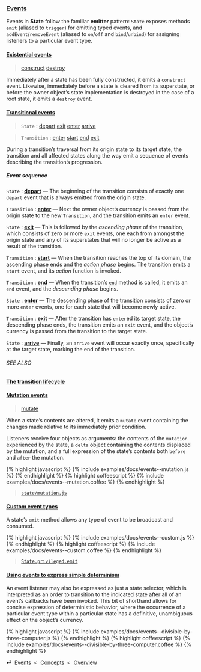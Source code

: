 ### [Events](#concepts--events)

Events in **State** follow the familiar **emitter** pattern: `State` exposes methods `emit` (aliased to `trigger`) for emitting typed events, and `addEvent`/`removeEvent` (aliased to `on`/`off` and `bind`/`unbind`) for assigning listeners to a particular event type.

<div class="local-toc"></div>

#### [Existential events](#concepts--events--existential)

> [construct](/api/#state--events--construct)
> [destroy](/api/#state--events--destroy)

Immediately after a state has been fully constructed, it emits a `construct` event. Likewise, immediately before a state is cleared from its superstate, or before the owner object’s state implementation is destroyed in the case of a root state, it emits a `destroy` event.



#### [Transitional events](#concepts--events--transitional)

> `State` :
> [depart](/api/#state--events--depart)
> [exit](/api/#state--events--exit)
> [enter](/api/#state--events--enter)
> [arrive](/api/#state--events--arrive)

> `Transition` :
> [enter](/api/#transition--events--enter)
> [start](/api/#transition--events--start)
> [end](/api/#transition--events--end)
> [exit](/api/#transition--events--exit)

During a transition’s traversal from its origin state to its target state, the transition and all affected states along the way emit a sequence of events describing the transition’s progression.


##### Event sequence

`State` : [**depart**](/api/#state--events--depart) — The beginning of the transition consists of exactly one `depart` event that is always emitted from the origin state.

`Transition` : [**enter**](/api/#transition--events--enter) — Next the owner object’s currency is passed from the origin state to the new `Transition`, and the transition emits an `enter` event.

`State` : [**exit**](/api/#state--events--exit) — This is followed by the *ascending phase* of the transition, which consists of zero or more `exit` events, one each from amongst the origin state and any of its superstates that will no longer be active as a result of the transition.

`Transition` : [**start**](/api/#transition--events--start) — When the transition reaches the top of its domain, the ascending phase ends and the *action phase* begins. The transition emits a `start` event, and its *action* function is invoked.

`Transition` : [**end**](/api/#transition--events--end) — When the transition’s [`end`](/api/#transition--methods--end) method is called, it emits an `end` event, and the *descending phase* begins.

`State` : [**enter**](/api/#state--events--enter) — The descending phase of the transition consists of zero or more `enter` events, one for each state that will become newly active.

`Transition` : [**exit**](/api/#transition--events--exit) — After the transition has `enter`ed its target state, the descending phase ends, the transition emits an `exit` event, and the object’s currency is passed from the transition to the target state.

`State` : [**arrive**](/api/#state--events--arrive) — Finally, an `arrive` event will occur exactly once, specifically at the target state, marking the end of the transition.


###### SEE ALSO

[**The transition lifecycle**](#concepts--transitions--lifecycle)



#### [Mutation events](#concepts--events--mutation)

> [mutate](/api/#state--events--mutate)

When a state’s contents are altered, it emits a `mutate` event containing the changes made relative to its immediately prior condition.

Listeners receive four objects as arguments: the contents of the `mutation` experienced by the state, a `delta` object containing the contents displaced by the mutation, and a full expression of the state’s contents both `before` and `after` the mutation.

{% highlight javascript %}
{% include examples/docs/events--mutation.js %}
{% endhighlight %}
{% highlight coffeescript %}
{% include examples/docs/events--mutation.coffee %}
{% endhighlight %}

> [`state/mutation.js`](/source/state.html#state--mutation.js)

#### [Custom event types](#concepts--events--custom)

A state’s `emit` method allows any type of event to be broadcast and consumed.

{% highlight javascript %}
{% include examples/docs/events--custom.js %}
{% endhighlight %}
{% highlight coffeescript %}
{% include examples/docs/events--custom.coffee %}
{% endhighlight %}

> [`State.privileged.emit`](/source/state.html#state--privileged--emit)

#### [Using events to express simple determinism](#concepts--events--expressing-determinism)

An event listener may also be expressed as just a state selector, which is interpreted as an order to transition to the indicated state after all of an event’s callbacks have been invoked. This bit of shorthand allows for concise expression of deterministic behavior, where the occurrence of a particular event type within a particular state has a definitive, unambiguous effect on the object’s currency.

{% highlight javascript %}
{% include examples/docs/events--divisible-by-three-computer.js %}
{% endhighlight %}
{% highlight coffeescript %}
{% include examples/docs/events--divisible-by-three-computer.coffee %}
{% endhighlight %}

<div class="backcrumb">
⏎  <a class="section" href="#concepts--events">Events</a>  &lt;  <a href="#concepts">Concepts</a>  &lt;  <a href="#overview">Overview</a>
</div>
